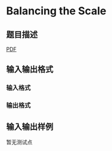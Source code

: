 # Balancing the Scale

## 题目描述

[problemUrl]: https://uva.onlinejudge.org/index.php?option=com_onlinejudge&Itemid=8&category=446&page=show_problem&problem=4127

[PDF](https://uva.onlinejudge.org/external/13/p1381.pdf)

## 输入输出格式

### 输入格式

### 输出格式

## 输入输出样例

暂无测试点

